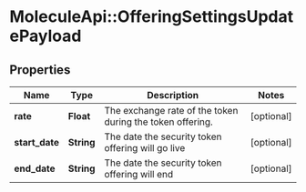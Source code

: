 # MoleculeApi::OfferingSettingsUpdatePayload

## Properties
Name | Type | Description | Notes
------------ | ------------- | ------------- | -------------
**rate** | **Float** | The exchange rate of the token during the token offering. | [optional] 
**start_date** | **String** | The date the security token offering will go live | [optional] 
**end_date** | **String** | The date the security token offering will end | [optional] 


